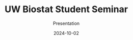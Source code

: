 ---
title: UW Biostat Student Seminar
subtitle: Presentation
layout: default
modal-id: 4
date: 2024-10-02
img: vwibig.png
thumbnail: vwismall.png
alt: image-alt
project-date: October 2024
category: Presentation
description: Functional data refers to information that can be represented as smooth functions. Examples include measurements of brain activity over time and spatially distributed data such as brain imaging signals on the cortical surface.  The analysis of functional data is challenging because these functions are typically observed only through noisy, sparse, and irregular measurements. With the surge of availability in data that is functional by nature, analyzing the covariation structure between multiple functional variables and reducing the dimensionality of such data, has become of greater interest, thereby leading to the development of Multivariate Functional Principal Component Analysis (MFPCA), among other methods. In this work, we propose using MFPCA to develop a function-on-function regression model, that is a model where both the predictors and the outcome are functions. This model estimates a ‘beta’ matrix of coefficients that captures the dependence of the outcome on the predictors. We apply our method to Vessel Wall Imaging measurements of plaques collected from patients suffering from intracranial artery stenosis, the narrowing of a brain artery. By analyzing various measures of vessel width, the proposed model allows us to characterize the association between vessel wall features at baseline (modeled as the predictor) and those at a second time point (modeled as the outcome), offering potential insights into the progression of vascular conditions in those suffering from stenosis.
keywords: Functional Data Analysis
---